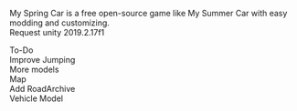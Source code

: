 My Spring Car is a free open-source game like My Summer Car with easy modding and customizing.  
Request unity 2019.2.17f1

To-Do  
Improve Jumping  
More models  
Map  
Add RoadArchive  
Vehicle Model  

